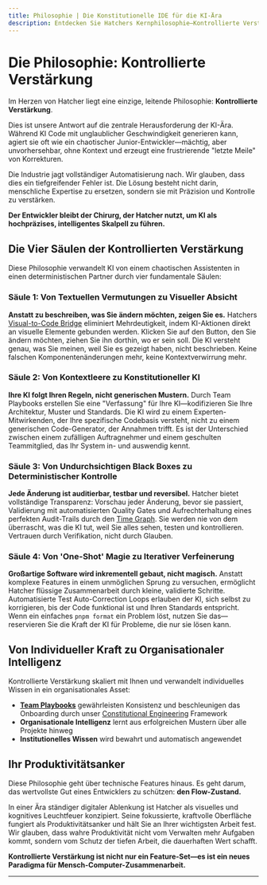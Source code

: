 ```yaml
---
title: Philosophie | Die Konstitutionelle IDE für die KI-Ära
description: Entdecken Sie Hatchers Kernphilosophie—Kontrollierte Verstärkung. Erfahren Sie, wie unsere Konstitutionelle IDE ein Immunsystem für die KI-Ära bietet und Entwicklerexpertise verstärkt, ohne die Kontrolle zu opfern.
---
```


# Die Philosophie: Kontrollierte Verstärkung

Im Herzen von Hatcher liegt eine einzige, leitende Philosophie: **Kontrollierte Verstärkung**.

Dies ist unsere Antwort auf die zentrale Herausforderung der KI-Ära. Während KI Code mit unglaublicher Geschwindigkeit generieren kann, agiert sie oft wie ein chaotischer Junior-Entwickler—mächtig, aber unvorhersehbar, ohne Kontext und erzeugt eine frustrierende "letzte Meile" von Korrekturen.

Die Industrie jagt vollständiger Automatisierung nach. Wir glauben, dass dies ein tiefgreifender Fehler ist. Die Lösung besteht nicht darin, menschliche Expertise zu ersetzen, sondern sie mit Präzision und Kontrolle zu verstärken.

**Der Entwickler bleibt der Chirurg, der Hatcher nutzt, um KI als hochpräzises, intelligentes Skalpell zu führen.**

## Die Vier Säulen der Kontrollierten Verstärkung

Diese Philosophie verwandelt KI von einem chaotischen Assistenten in einen deterministischen Partner durch vier fundamentale Säulen:

### Säule 1: Von Textuellen Vermutungen zu Visueller Absicht

**Anstatt zu beschreiben, was Sie ändern möchten, zeigen Sie es.** Hatchers [Visual-to-Code Bridge](/de/visual-to-code) eliminiert Mehrdeutigkeit, indem KI-Aktionen direkt an visuelle Elemente gebunden werden. Klicken Sie auf den Button, den Sie ändern möchten, ziehen Sie ihn dorthin, wo er sein soll. Die KI versteht genau, was Sie meinen, weil Sie es gezeigt haben, nicht beschrieben. Keine falschen Komponentenänderungen mehr, keine Kontextverwirrung mehr.

### Säule 2: Von Kontextleere zu Konstitutioneller KI

**Ihre KI folgt Ihren Regeln, nicht generischen Mustern.** Durch Team Playbooks erstellen Sie eine "Verfassung" für Ihre KI—kodifizieren Sie Ihre Architektur, Muster und Standards. Die KI wird zu einem Experten-Mitwirkenden, der Ihre spezifische Codebasis versteht, nicht zu einem generischen Code-Generator, der Annahmen trifft. Es ist der Unterschied zwischen einem zufälligen Auftragnehmer und einem geschulten Teammitglied, das Ihr System in- und auswendig kennt.

### Säule 3: Von Undurchsichtigen Black Boxes zu Deterministischer Kontrolle

**Jede Änderung ist auditierbar, testbar und reversibel.** Hatcher bietet vollständige Transparenz: Vorschau jeder Änderung, bevor sie passiert, Validierung mit automatisierten Quality Gates und Aufrechterhaltung eines perfekten Audit-Trails durch den [Time Graph](/de/pillars-time-graph). Sie werden nie von dem überrascht, was die KI tut, weil Sie alles sehen, testen und kontrollieren. Vertrauen durch Verifikation, nicht durch Glauben.

### Säule 4: Von 'One-Shot' Magie zu Iterativer Verfeinerung

**Großartige Software wird inkrementell gebaut, nicht magisch.** Anstatt komplexe Features in einem unmöglichen Sprung zu versuchen, ermöglicht Hatcher flüssige Zusammenarbeit durch kleine, validierte Schritte. Automatisierte Test Auto-Correction Loops erlauben der KI, sich selbst zu korrigieren, bis der Code funktional ist und Ihren Standards entspricht. Wenn ein einfaches `pnpm format` ein Problem löst, nutzen Sie das—reservieren Sie die Kraft der KI für Probleme, die nur sie lösen kann.

## Von Individueller Kraft zu Organisationaler Intelligenz

Kontrollierte Verstärkung skaliert mit Ihnen und verwandelt individuelles Wissen in ein organisationales Asset:

- **[Team Playbooks](/de/playbooks-system)** gewährleisten Konsistenz und beschleunigen das Onboarding durch unser [Constitutional Engineering](/de/constitutional-engineering) Framework
- **Organisationale Intelligenz** lernt aus erfolgreichen Mustern über alle Projekte hinweg
- **Institutionelles Wissen** wird bewahrt und automatisch angewendet

## Ihr Produktivitätsanker

Diese Philosophie geht über technische Features hinaus. Es geht darum, das wertvollste Gut eines Entwicklers zu schützen: **den Flow-Zustand.**

In einer Ära ständiger digitaler Ablenkung ist Hatcher als visuelles und kognitives Leuchtfeuer konzipiert. Seine fokussierte, kraftvolle Oberfläche fungiert als Produktivitätsanker und hält Sie an Ihrer wichtigsten Arbeit fest. Wir glauben, dass wahre Produktivität nicht vom Verwalten mehr Aufgaben kommt, sondern vom Schutz der tiefen Arbeit, die dauerhaften Wert schafft.

**Kontrollierte Verstärkung ist nicht nur ein Feature-Set—es ist ein neues Paradigma für Mensch-Computer-Zusammenarbeit.**

---

<PhilosophyCTA />

